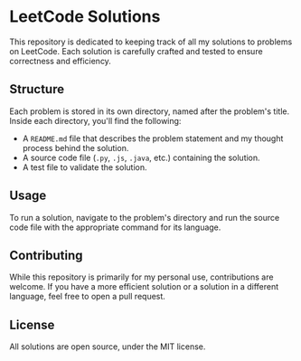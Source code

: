 # LeetCode Solutions

This repository is dedicated to keeping track of all my solutions to problems on LeetCode. Each solution is carefully crafted and tested to ensure correctness and efficiency.

## Structure

Each problem is stored in its own directory, named after the problem's title. Inside each directory, you'll find the following:

- A `README.md` file that describes the problem statement and my thought process behind the solution.
- A source code file (`.py`, `.js`, `.java`, etc.) containing the solution.
- A test file to validate the solution.

## Usage

To run a solution, navigate to the problem's directory and run the source code file with the appropriate command for its language.

## Contributing

While this repository is primarily for my personal use, contributions are welcome. If you have a more efficient solution or a solution in a different language, feel free to open a pull request.

## License

All solutions are open source, under the MIT license.
